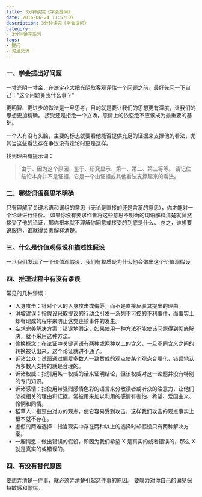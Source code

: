```yaml
---
title: 3分钟读完《学会提问》
date: 2016-06-24 11:57:07
description: 3分钟读完《学会提问》
category: 
- 3分钟读完系列
tags: 
- 提问
- 沟通交流
---
```

### 一、学会提出好问题

一寸光阴一寸金，在决定花大把光阴取客观评估一个问题之前，最好先问一下自己：“这个问题关我什么事？”

更明智、更进步的做法是一旦思考，目的就是要让我们的思想更有深度，让我们的思想更加精确。
接受还是拒绝一个立场，感情上的依恋绝不应该成为最重要的基础。

一个人有没有头脑，主要的标志就要看他能否提供充足的证据来支撑他的看法，尤其当这些看法存在争议没有定论时更是这样。

找到理由有提示词：
>由于、因为这个原因、鉴于、研究显示、第一、第二、第三等等。
请记住结论本身并不是证据，它是一个由证据或其他看法支撑起来的看法。

### 二、哪些词语意思不明确

只有理解了关键术语和词组的意思（无论是直接的还是含蓄的意思），你才能对一个论证进行评价。
如果你没有要求作者将这些意思不明确的词语解释清楚就贸然接受了他的论证，那你根本就不理解你同意或接受的到底是什么。
总之，谁想要说服你，谁就得负责解释清楚。

### 三、什么是价值观假设和描述性假设

一旦我们发现了一个价值观假设，我们有权质疑为什么他会做出这个价值观假设

### 四、推理过程中有没有谬误

常见的几种谬误：
- 人身攻击：针对个人的人身攻击或侮辱，而不是直接反驳其提出的理由。
- 滑坡谬误：指假设采取提议的行动会引发一系列不可控的不利事件，而事实上却有现成的程序来防止这类连锁事件的发生。
- 妄求完美解决方案：错误地假定，如果使用一种方法不能使该问题得到彻底解决，就不采用这种方法。
- 偷换概念：在论证中关键词语有两种或两种以上的含义，一旦不同含义之间的转换被认出来，这个论证就讲不通了。
- 诉诸公众：试图通过偏爱多数人一致赞成的观点使某个观点合理化，错误地认为多数人支持的就是合理的。
- 诉诸权威：指引用某一权威的话来证明结论，但该权威对这一论题并没有特别的专门知识。
- 诉诸感情：指使用带强烈感情色彩的语言来分散读者或听众的注意力，让他们忽视相关的理由和证据。常被用来加以利用的感情有害怕、希望、爱国主义、怜悯和同情。
- 稻草人：指歪曲对方的观点，使它容易受到攻击，这样我们攻击的观点事实上根本就不存在。
- 虚假的两难选择：指当现实中存在两种以上的选择时却假设只有两种解决方案。
- 一厢情愿：做出错误的假设，即因为我们希望 X 是真实的或者错误的，那么 X 就是真实的或错误的。

### 四、有没有替代原因
要想弄清楚一件事，就必须弄清楚引起这件事的原因。
要竭力对你自己的偏见保持敏感和警惕。
